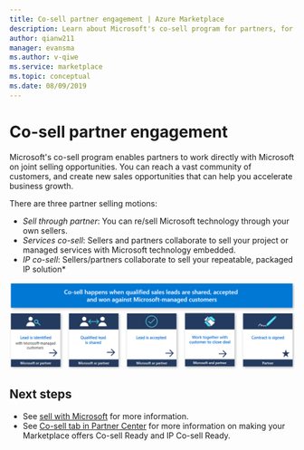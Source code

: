 ```yaml
---
title: Co-sell partner engagement | Azure Marketplace
description: Learn about Microsoft's co-sell program for partners, for reaching a vast customer base and generate new sales.
author: qianw211 
manager: evansma
ms.author: v-qiwe 
ms.service: marketplace 
ms.topic: conceptual
ms.date: 08/09/2019
---
```


# Co-sell partner engagement

Microsoft's co-sell program enables partners to work directly with Microsoft on joint selling opportunities.  You can reach a vast community of customers, and create new sales opportunities that can help you accelerate business growth.

There are three partner selling motions:

* *Sell through partner*: You can re/sell Microsoft technology through your own sellers.
* *Services co-sell*: Sellers and partners collaborate to sell your project or managed services with Microsoft technology embedded.
* *IP co-sell*: Sellers/partners collaborate to sell your repeatable, packaged IP solution*

![Co-sell happens](./media/marketplace-publishers-guide/marketplace-co-sell.png)

## Next steps

- See [sell with Microsoft](https://partner.microsoft.com/membership/sell-with-microsoft) for more information.
- See [Co-sell tab in Partner Center](./partner-center-portal/commercial-marketplace-co-sell.md) for more information on making your Marketplace offers Co-sell Ready and IP Co-sell Ready.
